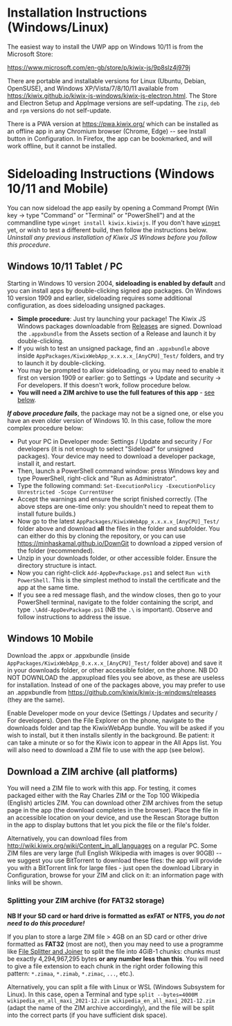 # Installation Instructions (Windows/Linux)

The easiest way to install the UWP app on Windows 10/11 is from the Microsoft Store:

https://www.microsoft.com/en-gb/store/p/kiwix-js/9p8slz4j979j

There are portable and installable versions for Linux (Ubuntu, Debian, OpenSUSE), and Windows XP/Vista/7/8/10/11 available from https://kiwix.github.io/kiwix-js-windows/kiwix-js-electron.html. The Store and Electron Setup and AppImage versions are self-updating. The `zip`, `deb` and `rpm` versions do not self-update.

There is a PWA version at https://pwa.kiwix.org/ which can be installed as an offline app in any Chromium browser (Chrome, Edge) -- see Install button in
Configuration. In Firefox, the app can be bookmarked, and will work offline, but it cannot be installed.

# Sideloading Instructions (Windows 10/11 and Mobile)

You can now sideload the app easily by opening a Command Prompt (Win key -> type "Command" or "Terminal" or "PowerShell") and at the commandline type
`winget install kiwix.kiwixjs`. If you don't have [`winget`](https://docs.microsoft.com/en-us/windows/package-manager/winget/) yet, or wish to test a
different build, then follow the instructions below. _Uninstall any previous installation of Kiwix JS Windows before you follow this procedure_.

## Windows 10/11 Tablet / PC

Starting in Windows 10 version 2004, **sideloading is enabled by default** and you can install apps by double-clicking signed app packages.
On Windows 10 version 1909 and earlier, sideloading requires some additional configuration, as does sideloading unsigned packages.

* **Simple procedure**: Just try launching your package! The Kiwix JS Windows packages downloadable from [Releases](https://github.com/kiwix/kiwix-js-windows/releases/) are signed. Download the `.appxbundle` from the Assets section of a Release and launch it by double-clicking.
* If you wish to test an unsigned package, find an `.appxbundle` above inside `AppPackages/KiwixWebApp_x.x.x.x_[AnyCPU]_Test/` folders, and try to launch it by double-clicking.
* You may be prompted to allow sideloading, or you may need to enable it first on version 1909 or earlier: go to Settings -> Update and security -> For developers. If this doesn't work, follow procedure below.
* **You will need a ZIM archive to use the full features of this app** - [see below](#download-a-zim-archive-all-platforms).

**_If above procedure fails_**, the package may not be a signed one, or else you have an even older version of Windows 10. In this case, follow the more complex procedure below:

* Put your PC in Developer mode: Settings / Update and security / For developers (it is not enough to select "Sideload" for unsigned packages). Your device may need to download a developer package, install it, and restart.
* Then, launch a PowerShell command window: press Windows key and type PowerShell, right-click and "Run as Administrator".
* Type the following command: `Set-ExecutionPolicy -ExecutionPolicy Unrestricted -Scope CurrentUser`
* Accept the warnings and ensure the script finished correctly. (The above steps are one-time only: you shouldn't need to repeat them to install future builds.)
* Now go to the latest `AppPackages/KiwixWebApp_x.x.x.x_[AnyCPU]_Test/` folder above and download **all** the files in the folder and subfolder. You can either do this by cloning the repository, or you can use https://minhaskamal.github.io/DownGit to download a zipped version of the folder (recommended).
* Unzip in your downloads folder, or other accessible folder. Ensure the directory structure is intact.
* Now you can right-click `Add-AppDevPackage.ps1` and select `Run with PowerShell`. This is the simplest method to install the certificate and the app at the same time.
* If you see a red message flash, and the window closes, then go to your PowerShell terminal, navigate to the folder containing the script, and type `.\Add-AppDevPackage.ps1` (NB the `.\` is important). Observe and follow instructions to address the issue.

## Windows 10 Mobile

Download the .appx or .appxbundle (inside `AppPackages/KiwixWebApp_0.x.x.x_[AnyCPU]_Test/` folder above) and save it in your downloads folder, or other accessible folder, on the phone. NB DO NOT DOWNLOAD the .appxupload files you see above, as these are useless for installation. Instead of one of the packages above, you may prefer to use an .appxbundle from https://github.com/kiwix/kiwix-js-windows/releases (they are the same).

Enable Developer mode on your device (Settings / Updates and security / For developers). Open the File Explorer on the phone, navigate to the downloads folder and tap the KiwixWebApp bundle. You will be asked if you wish to install, but it then installs silently in the background. Be patient: it can take a minute or so for the Kiwix icon to appear in the All Apps list. You will also need to download a ZIM file to use with the app (see below).

## Download a ZIM archive (all platforms)

You will need a ZIM file to work with this app. For testing, it comes packaged either with the Ray Charles ZIM or the Top 100 Wikipedia (English) articles ZIM. You can download other ZIM archives from the setup page in the app (the download completes in the browser). Place the file in an accessible location on your device, and use the Rescan Storage button in the app to display buttons that let you pick the file or the file's folder.

Alternatively, you can download files from http://wiki.kiwix.org/wiki/Content_in_all_languages on a regular PC. Some ZIM files are very large (full English Wikipedia with images is over 90GB) -- we suggest you use BitTorrent to download these files: the app will provide you with a BitTorrent link for large files - just open the download Library in Configuration, browse for your ZIM and click on it: an information page with links will be shown.

### Splitting your ZIM archive (for FAT32 storage)

**NB If your SD card or hard drive is formatted as exFAT or NTFS, you *do not need to do this procedure!***

If you plan to store a large ZIM file > 4GB on an SD card or other drive formatted as **FAT32** (most are not), then you may need to use a programme like
[File Splitter and Joiner](http://www.fastfilejoiner.com/) to split the file into 4GiB-1 chunks: chunks must be exactly 4,294,967,295 bytes **or any number less than this**. You will need to give a file extension to each chunk in the right order following this pattern: `*.zimaa`, `*.zimab`, `*.zimac`, `...`, etc.).

Alternatively, you can split a file with Linux or WSL (Windows Subsystem for Linux). In this case, open a Terminal and type
`split --bytes=4000M wikipedia_en_all_maxi_2021-12.zim wikipedia_en_all_maxi_2021-12.zim` (adapt the name of the ZIM archive accordingly),
and the file will be split into the correct parts (if you have sufficient disk space).
